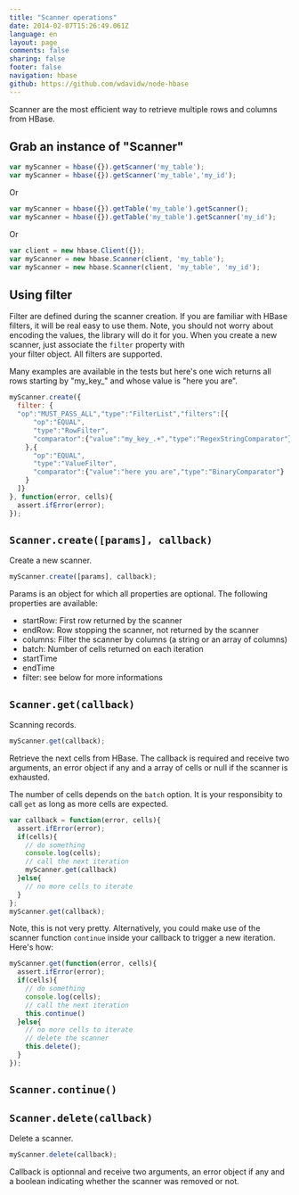 ```yaml
---
title: "Scanner operations"
date: 2014-02-07T15:26:49.061Z
language: en
layout: page
comments: false
sharing: false
footer: false
navigation: hbase
github: https://github.com/wdavidw/node-hbase
---
```


Scanner are the most efficient way to retrieve multiple 
rows and columns from HBase.

Grab an instance of "Scanner"
-----------------------------

```javascript
var myScanner = hbase({}).getScanner('my_table');
var myScanner = hbase({}).getScanner('my_table','my_id');
```

Or

```javascript
var myScanner = hbase({}).getTable('my_table').getScanner();
var myScanner = hbase({}).getTable('my_table').getScanner('my_id');
```

Or

```javascript
var client = new hbase.Client({});
var myScanner = new hbase.Scanner(client, 'my_table');
var myScanner = new hbase.Scanner(client, 'my_table', 'my_id');
```

Using filter
------------

Filter are defined during the scanner creation. If you
are familiar with HBase filters, it will be real easy to
use them. Note, you should not worry about encoding the
values, the library will do it for you. When you create
a new scanner, just associate the `filter` property with  
your filter object. All filters are supported.   

Many examples are available in the tests but here's one
wich returns all rows starting by "my_key_" and whose
value is "here you are".   

```javascript
myScanner.create({
  filter: {
  "op":"MUST_PASS_ALL","type":"FilterList","filters":[{
      "op":"EQUAL",
      "type":"RowFilter",
      "comparator":{"value":"my_key_.+","type":"RegexStringComparator"}
    },{
      "op":"EQUAL",
      "type":"ValueFilter",
      "comparator":{"value":"here you are","type":"BinaryComparator"}
    }
  ]}
}, function(error, cells){
  assert.ifError(error);
});
```

<a name="Scanner.create"></a>
`Scanner.create([params], callback)`
------------------------------------

Create a new scanner.

```javascript
myScanner.create([params], callback);
```

Params is an object for which all properties are optional. The
following properties are available:

-   startRow: First row returned by the scanner   
-   endRow: Row stopping the scanner, not returned by the scanner   
-   columns: Filter the scanner by columns (a string or an array of columns)   
-   batch: Number of cells returned on each iteration   
-   startTime   
-   endTime   
-   filter: see below for more informations

<a name="Scanner.get"></a>
`Scanner.get(callback)`
-----------------------

Scanning records.

```javascript
myScanner.get(callback);
```

Retrieve the next cells from HBase. The callback is required
and receive two arguments, an error object if any and a array
of cells or null if the scanner is exhausted.

The number of cells depends on the `batch` option. It is your
responsibity to call `get` as long as more cells are expected.

```javascript
var callback = function(error, cells){
  assert.ifError(error);
  if(cells){
    // do something
    console.log(cells);
    // call the next iteration
    myScanner.get(callback)
  }else{
    // no more cells to iterate
  }
};
myScanner.get(callback);
```

Note, this is not very pretty. Alternatively, you could make
use of the scanner function `continue` inside your callback
to trigger a new iteration. Here's how:
  
```javascript
myScanner.get(function(error, cells){
  assert.ifError(error);
  if(cells){
    // do something
    console.log(cells);
    // call the next iteration
    this.continue()
  }else{
    // no more cells to iterate
    // delete the scanner
    this.delete();
  }
});
```

<a name="Scanner.continue"></a>
`Scanner.continue()`
--------------------

<a name="Scanner.delete"></a>
`Scanner.delete(callback)`
--------------------------

Delete a scanner.

```javascript
myScanner.delete(callback);
```

Callback is optionnal and receive two arguments, an 
error object if any and a boolean indicating whether 
the scanner was removed or not.
